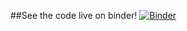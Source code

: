 ##See the code live on binder!
[![Binder](https://mybinder.org/badge_logo.svg)](https://mybinder.org/v2/gh/Cornzi/hello-world/master?urlpath=%2Fvoila%2Frender%2FPlayer.ipynb)
